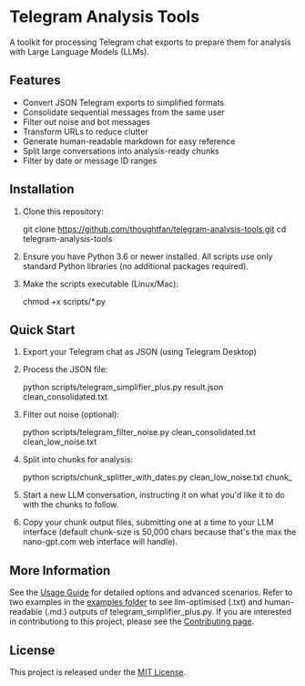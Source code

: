 # Telegram Analysis Tools
A toolkit for processing Telegram chat exports to prepare them for analysis with Large Language Models (LLMs).
## Features
- Convert JSON Telegram exports to simplified formats
- Consolidate sequential messages from the same user
- Filter out noise and bot messages
- Transform URLs to reduce clutter
- Generate human-readable markdown for easy reference
- Split large conversations into analysis-ready chunks
- Filter by date or message ID ranges
## Installation
1. Clone this repository:

   git clone https://github.com/thoughtfan/telegram-analysis-tools.git
   cd telegram-analysis-tools

2. Ensure you have Python 3.6 or newer installed. All scripts use only standard Python libraries (no additional packages required).

3. Make the scripts executable (Linux/Mac):

   chmod +x scripts/*.py

## Quick Start
1. Export your Telegram chat as JSON (using Telegram Desktop)

2. Process the JSON file:

   python scripts/telegram_simplifier_plus.py result.json clean_consolidated.txt

3. Filter out noise (optional):

   python scripts/telegram_filter_noise.py clean_consolidated.txt clean_low_noise.txt

4. Split into chunks for analysis:

   python scripts/chunk_splitter_with_dates.py clean_low_noise.txt chunk_
   
5. Start a new LLM conversation, instructing it on what you'd like it to do with the chunks to follow.

6. Copy your chunk output files, submitting one at a time to your LLM interface (default chunk-size is 50,000 chars because that's the max the nano-gpt.com web interface will handle).

## More Information
See the [Usage Guide](docs/usage-guide.md) for detailed options and advanced scenarios. 
Refer to two examples in the [examples folder](examples/) to see llm-optimised (.txt) and human-readable (.md.) outputs of telegram_simplifier_plus.py.
If you are interested in contributiong to this project, please see the [Contributing page](docs/CONTRIBUTING.md).

## License
This project is released under the [MIT License](LICENSE).